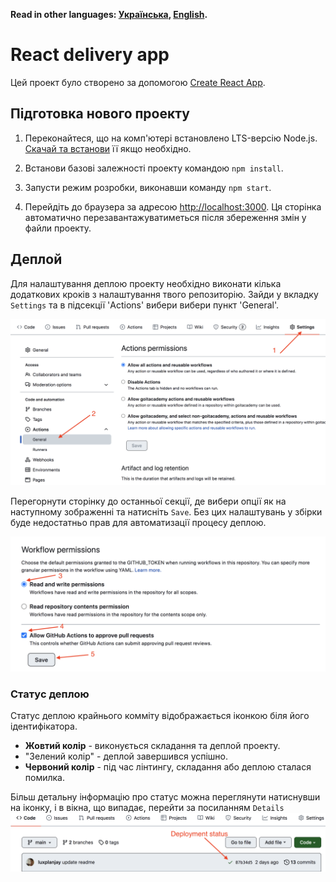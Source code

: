 **Read in other languages: [Українська](README.md), [English](README.en.md).**

# React delivery app

Цей проект було створено за допомогою
[Create React App](https://github.com/facebook/create-react-app).

## Підготовка нового проекту

1. Переконайтеся, що на комп'ютері встановлено LTS-версію Node.js.
   [Скачай та встанови](https://nodejs.org/en/) її якщо необхідно.

2. Встанови базові залежності проекту командою `npm install`.
3. Запусти режим розробки, виконавши команду `npm start`.
4. Перейдіть до браузера за адресою
   [http://localhost:3000](http://localhost:3000). Ця сторінка автоматично
   перезавантажуватиметься після збереження змін у файли проекту.

## Деплой

Для налаштування деплою проекту необхідно виконати кілька додаткових кроків з
налаштування твого репозиторію. Зайди у вкладку `Settings` та в підсекції
'Actions' вибери вибери пункт 'General'.

![GitHub actions settings](./assets/actions-config-step-1.png)

Перегорнути сторінку до останньої секції, де вибери опції як на наступному
зображенні та натисніть `Save`. Без цих налаштувань у збірки буде недостатньо
прав для автоматизації процесу деплою.

![GitHub actions settings](./assets/actions-config-step-2.png)

### Статус деплою

Статус деплою крайнього комміту відображається іконкою біля його ідентифікатора.

- **Жовтий колір** - виконується складання та деплой проекту.
- "Зелений колір" - деплой завершився успішно.
- **Червоний колір** - під час лінтингу, складання або деплою сталася помилка.

Більш детальну інформацію про статус можна переглянути натиснувши на іконку, і в
вікна, що випадає, перейти за посиланням `Details`
![Deployment status](./assets/status.png)
